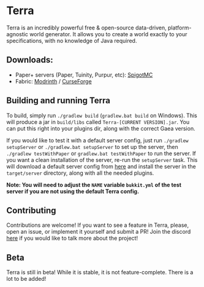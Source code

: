 # Terra

Terra is an incredibly powerful free & open-source data-driven, platform-agnostic world generator. It allows you to create a world exactly
to your specifications, with no knowledge of Java required.

## Downloads:

* Paper+ servers (Paper, Tuinity, Purpur, etc): [SpigotMC](https://www.spigotmc.org/resources/85151/)
* Fabric: [Modrinth](https://modrinth.com/mod/terra) / [CurseForge](https://www.curseforge.com/minecraft/mc-mods/terra-world-generator)

## Building and running Terra

To build, simply run `./gradlew build` (`gradlew.bat build` on Windows). This will produce a jar in `build/libs`
called `Terra-[CURRENT VERSION].jar`. You can put this right into your plugins dir, along with the correct Gaea version.

If you would like to test it with a default server config, just run `./gradlew setupServer` or
`./gradlew.bat setupServer` to set up the server, then `./gradlew testWithPaper` or `gradlew.bat testWithPaper` to run the server. If you
want a clean installation of the server, re-run the `setupServer` task. This will download a default server config
from [here](https://github.com/PolyhedralDev/WorldGenTestServer)
and install the server in the `target/server` directory, along with all the needed plugins.
   
**Note: You will need to adjust the `NAME` variable `bukkit.yml` of the test server if you are not using the default
Terra config.**

## Contributing
Contributions are welcome! If you want to see a feature in Terra, please, open an issue, or implement it yourself and
submit a PR!
Join the discord [here](https://discord.gg/PXUEbbF) if you would like to talk more about the project!

## Beta
Terra is still in beta! While it is stable, it is not feature-complete. There is a lot to be added!